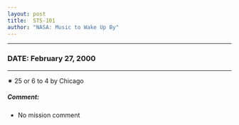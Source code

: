 ```yaml
---
layout: post
title:  STS-101
author: "NASA: Music to Wake Up By"
---
```


----
### DATE: February 27, 2000
----
✷ 25 or 6 to 4 by Chicago

##### Comment:
* No mission comment
